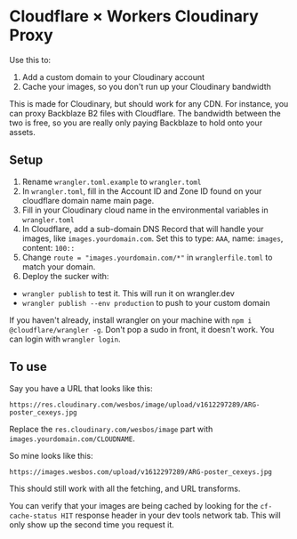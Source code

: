 # Cloudflare × Workers Cloudinary Proxy

Use this to:

1. Add a custom domain to your Cloudinary account
2. Cache your images, so you don't run up your Cloudinary bandwidth

This is made for Cloudinary, but should work for any CDN. For instance, you can proxy Backblaze B2 files with Cloudflare. The bandwidth between the two is free, so you are really only paying Backblaze to hold onto your assets.


## Setup

1. Rename `wrangler.toml.example` to `wrangler.toml`
2. In `wrangler.toml`, fill in the Account ID and Zone ID found on your cloudflare domain name main page.
3. Fill in your Cloudinary cloud name in the environmental variables in `wrangler.toml`
3. In Cloudflare, add a sub-domain DNS Record that will handle your images, like `images.yourdomain.com`. Set this to type: `AAA`, name: `images`, content: `100::`
4. Change `route = "images.yourdomain.com/*"` in `wranglerfile.toml` to match your domain.
5. Deploy the sucker with:
  * `wrangler publish` to test it. This will run it on wrangler.dev
  * `wrangler publish --env production` to push to your custom domain

If you haven't already, install wrangler on your machine with `npm i @cloudflare/wrangler -g`. Don't pop a sudo in front, it doesn't work. You can login with `wrangler login`.

## To use
Say you have a URL that looks like this:

```
https://res.cloudinary.com/wesbos/image/upload/v1612297289/ARG-poster_cexeys.jpg
```

Replace the `res.cloudinary.com/wesbos/image` part with `images.yourdomain.com/CLOUDNAME`.

So mine looks like this:

`https://images.wesbos.com/upload/v1612297289/ARG-poster_cexeys.jpg`

This should still work with all the fetching, and URL transforms.

You can verify that your images are being cached by looking for the `cf-cache-status HIT` response header in your dev tools network tab. This will only show up the second time you request it.
